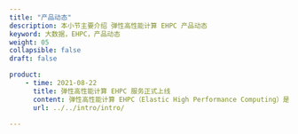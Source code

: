 ```yaml
---
title: "产品动态"
description: 本小节主要介绍 弹性高性能计算 EHPC 产品动态
keyword: 大数据，EHPC，产品动态
weight: 05
collapsible: false
draft: false

product:
    - time: 2021-08-22
      title: 弹性高性能计算 EHPC 服务正式上线
      content: 弹性高性能计算 EHPC（Elastic High Performance Computing）是基于青云QingCloud 云基础设施，为用户提供基于公有云、专属云、混合云等多种产品形态，面向科研机构、学校教育、工业生产、行业计算等用户提供弹性灵活、快捷高效、安全可靠的超算服务。
      url: ../../intro/intro/

---
```


<!-- 设置上述参数可生成产品动态页  -->
